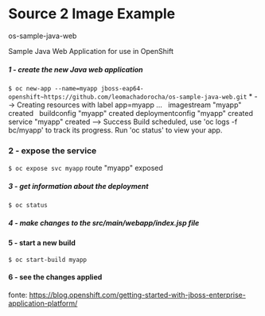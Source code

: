 # Source 2 Image Example

os-sample-java-web

Sample Java Web Application for use in OpenShift


##### 1 - create the new Java web application
`$ oc new-app --name=myapp jboss-eap64-openshift~https://github.com/leomachadorocha/os-sample-java-web.git`
\*
--> Creating resources with label app=myapp ...
    imagestream "myapp" created
    buildconfig "myapp" created
    deploymentconfig "myapp" created
    service "myapp" created
--> Success
    Build scheduled, use 'oc logs -f bc/myapp' to track its progress.
    Run 'oc status' to view your app.

### 2 - expose the service
`$ oc expose svc myapp`
route "myapp" exposed

##### 3 - get information about the deployment
`$ oc status`

##### 4 - make changes to the src/main/webapp/index.jsp file

#### 5 - start a new build

`$ oc start-build myapp`

#### 6 - see the changes applied



fonte: https://blog.openshift.com/getting-started-with-jboss-enterprise-application-platform/

